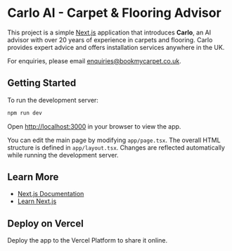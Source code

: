 # Carlo AI - Carpet & Flooring Advisor

This project is a simple [Next.js](https://nextjs.org) application that introduces **Carlo**, an AI advisor with over 20 years of experience in carpets and flooring. Carlo provides expert advice and offers installation services anywhere in the UK.

For enquiries, please email [enquiries@bookmycarpet.co.uk](mailto:enquiries@bookmycarpet.co.uk).

## Getting Started

To run the development server:

```bash
npm run dev
```

Open [http://localhost:3000](http://localhost:3000) in your browser to view the app.

You can edit the main page by modifying `app/page.tsx`. The overall HTML structure is defined in `app/layout.tsx`. Changes are reflected automatically while running the development server.

## Learn More

- [Next.js Documentation](https://nextjs.org/docs)
- [Learn Next.js](https://nextjs.org/learn)

## Deploy on Vercel

Deploy the app to the Vercel Platform to share it online.
